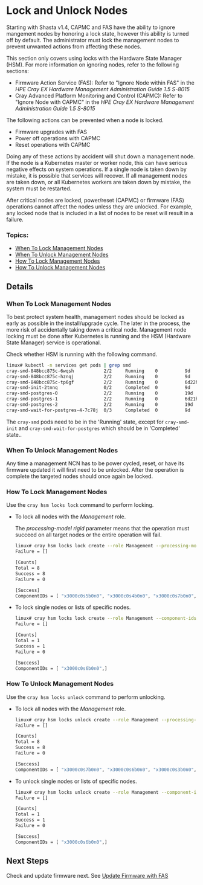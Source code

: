 # Lock and Unlock Nodes

Starting with Shasta v1.4, CAPMC and FAS have the ability to ignore mangement nodes by honoring
a lock state, however this ability is turned off by default.  The administrator must lock the
management nodes to prevent unwanted actions from affecting these nodes.  

This section only covers using locks with the Hardware State Manager (HSM). For more information
on ignoring nodes, refer to the following sections:

   * Firmware Action Service (FAS): Refer to "Ignore Node within FAS" in the _HPE Cray EX Hardware Management Administration Guide 1.5 S-8015_
   * Cray Advanced Platform Monitoring and Control (CAPMC): Refer to "Ignore Node with CAPMC" in the _HPE Cray EX Hardware Management Administration Guide 1.5 S-8015_

The following actions can be prevented when a node is locked.
   * Firmware upgrades with FAS
   * Power off operations with CAPMC
   * Reset operations with CAPMC

Doing any of these actions by accident will shut down a management node. If the node is a Kubernetes master or worker
node, this can have serious negative effects on system operations. If a single node is taken down by mistake, it is
possible that services will recover. If all management nodes are taken down, or all Kubernetes workers are taken down by
mistake, the system must be restarted.

After critical nodes are locked, power/reset (CAPMC) or firmware (FAS) operations cannot affect the nodes unless
they are unlocked. For example, any locked node that is included in a list of nodes to be reset will result in a
failure.

### Topics:

   * [When To Lock Management Nodes](#when-to-lock-management-nodes) 
   * [When To Unlock Management Nodes](#when-to-unlock-management-nodes) 
   * [How To Lock Management Nodes](#how-to-lock-management-nodes)
   * [How To Unlock Management Nodes](#how-to-unlock-management-nodes) 

## Details

<a name="when-to-lock-management-nodes"></a>
### When To Lock Management Nodes

To best protect system health, management nodes should be locked as early as possible in the
install/upgrade cycle.   The later in the process, the more risk of accidentally taking
down a critical node.  Management node locking must be done after Kubernetes is running and
the HSM (Hardware State Manager) service is operational.

Check whether HSM is running with the following command.

```bash
linux# kubectl -n services get pods | grep smd
cray-smd-848bcc875c-6wqsh           2/2     Running    0          9d
cray-smd-848bcc875c-hznqj           2/2     Running    0          9d
cray-smd-848bcc875c-tp6gf           2/2     Running    0          6d22h
cray-smd-init-2tnnq                 0/2     Completed  0          9d
cray-smd-postgres-0                 2/2     Running    0          19d
cray-smd-postgres-1                 2/2     Running    0          6d21h
cray-smd-postgres-2                 2/2     Running    0          19d
cray-smd-wait-for-postgres-4-7c78j  0/3     Completed  0          9d
```

The `cray-smd` pods need to be in the 'Running' state, except for `cray-smd-init` and
`cray-smd-wait-for-postgres` which should be in 'Completed' state..

<a name="when-to-unlock-management-nodes"></a>
### When To Unlock Management Nodes

Any time a management NCN has to be power cycled, reset, or have its firmware updated
it will first need to be unlocked.  After the operation is complete the targeted nodes
should once again be locked.

<a name="how-to-lock-management-nodes"></a>
### How To Lock Management Nodes

Use the `cray hsm locks lock` command to perform locking. 

* To lock all nodes with the _Management_ role.

   The *processing-model rigid* parameter means that the operation must succeed on all
   target nodes or the entire operation will fail.

   ```bash
   linux# cray hsm locks lock create --role Management --processing-model rigid
   Failure = []
   
   [Counts]
   Total = 8
   Success = 8
   Failure = 0
   
   [Success]
   ComponentIDs = [ "x3000c0s5b0n0", "x3000c0s4b0n0", "x3000c0s7b0n0", "x3000c0s6b0n0", "x3000c0s3b0n0", "x3000c0s2b0n0", "x3000c0s9b0n0", "x3000c0s8b0n0",]
   ```

* To lock single nodes or lists of specific nodes.

   ```bash
   linux# cray hsm locks lock create --role Management --component-ids x3000c0s6b0n0 --processing-model rigid
   Failure = []
   
   [Counts]
   Total = 1
   Success = 1
   Failure = 0
   
   [Success]
   ComponentIDs = [ "x3000c0s6b0n0",]
   ```

<a name="how-to-unlock-management-nodes"></a>
### How To Unlock Management Nodes

Use the `cray hsm locks unlock` command to perform unlocking. 

* To lock all nodes with the _Management_ role.

   ```bash
   linux# cray hsm locks unlock create --role Management --processing-model rigid
   Failure = []
   
   [Counts]
   Total = 8
   Success = 8
   Failure = 0
   
   [Success]
   ComponentIDs = [ "x3000c0s7b0n0", "x3000c0s6b0n0", "x3000c0s3b0n0", "x3000c0s2b0n0", "x3000c0s9b0n0", "x3000c0s8b0n0", "x3000c0s5b0n0", "x3000c0s4b0n0",]
   ```

* To unlock single nodes or lists of specific nodes.

   ```bash
   linux# cray hsm locks unlock create --role Management --component-ids x3000c0s6b0n0 --processing-model rigid
   Failure = []
   
   [Counts]
   Total = 1
   Success = 1
   Failure = 0
   
   [Success]
   ComponentIDs = [ "x3000c0s6b0n0",]
   ```

## <a name="next-steps"></a>Next Steps

Check and update firmware next.  See [Update Firmware with FAS](update_firmware_with_fas.md)

